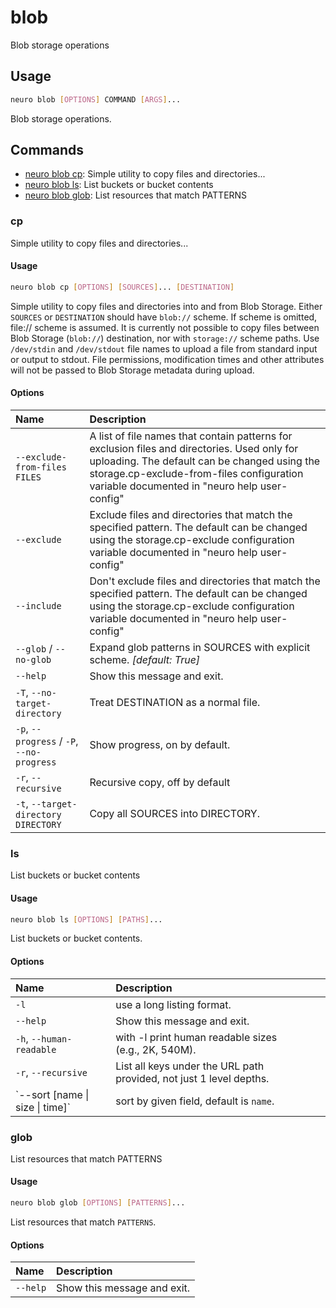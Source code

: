 # blob

Blob storage operations

## Usage

```bash
neuro blob [OPTIONS] COMMAND [ARGS]...
```

Blob storage operations.

## Commands

* [neuro blob cp](blob.md#cp): Simple utility to copy files and directories...
* [neuro blob ls](blob.md#ls): List buckets or bucket contents
* [neuro blob glob](blob.md#glob): List resources that match PATTERNS

### cp

Simple utility to copy files and directories...

#### Usage

```bash
neuro blob cp [OPTIONS] [SOURCES]... [DESTINATION]
```

Simple utility to copy files and directories into and from Blob Storage. Either `SOURCES` or `DESTINATION` should have `blob://` scheme. If scheme is omitted, file:// scheme is assumed. It is currently not possible to copy files between Blob Storage \(`blob://`\) destination, nor with `storage://` scheme paths. Use `/dev/stdin` and `/dev/stdout` file names to upload a file from standard input or output to stdout. File permissions, modification times and other attributes will not be passed to Blob Storage metadata during upload.

#### Options

| Name | Description |
| :--- | :--- |
| `--exclude-from-files FILES` | A list of file names that contain patterns for exclusion files and directories. Used only for uploading. The default can be changed using the storage.cp-exclude-from-files configuration variable documented in "neuro help user-config" |
| `--exclude` | Exclude files and directories that match the specified pattern. The default can be changed using the storage.cp-exclude configuration variable documented in "neuro help user-config" |
| `--include` | Don't exclude files and directories that match the specified pattern. The default can be changed using the storage.cp-exclude configuration variable documented in "neuro help user-config" |
| `--glob` / `--no-glob` | Expand glob patterns in SOURCES with explicit scheme.  _\[default: True\]_ |
| `--help` | Show this message and exit. |
| `-T`, `--no-target-directory` | Treat DESTINATION as a normal file. |
| `-p`, `--progress` / `-P`, `--no-progress` | Show progress, on by default. |
| `-r`, `--recursive` | Recursive copy, off by default |
| `-t`, `--target-directory DIRECTORY` | Copy all SOURCES into DIRECTORY. |

### ls

List buckets or bucket contents

#### Usage

```bash
neuro blob ls [OPTIONS] [PATHS]...
```

List buckets or bucket contents.

#### Options

| Name | Description |  |  |
| :--- | :--- | :--- | :--- |
| `-l` | use a long listing format. |  |  |
| `--help` | Show this message and exit. |  |  |
| `-h`, `--human-readable` | with -l print human readable sizes \(e.g., 2K, 540M\). |  |  |
| `-r`, `--recursive` | List all keys under the URL path provided, not just 1 level depths. |  |  |
| \`--sort \[name &#124; size &#124; time\]\` | sort by given field, default is `name`. |

### glob

List resources that match PATTERNS

#### Usage

```bash
neuro blob glob [OPTIONS] [PATTERNS]...
```

List resources that match `PATTERNS`.

#### Options

| Name | Description |
| :--- | :--- |
| `--help` | Show this message and exit. |


